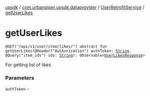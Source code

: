[upsdk](../../index.md) / [com.urbanpiper.upsdk.dataprovider](../index.md) / [UserRetrofitService](index.md) / [getUserLikes](./get-user-likes.md)

# getUserLikes

`@GET("/api/v1/user/item/likes/") abstract fun getUserLikes(@Header("Authorization") authToken: `[`String`](https://kotlinlang.org/api/latest/jvm/stdlib/kotlin/-string/index.html)`, @Query("item_ids") ids: `[`String`](https://kotlinlang.org/api/latest/jvm/stdlib/kotlin/-string/index.html)`): Observable<`[`UserLikesResponse`](../../com.urbanpiper.upsdk.model.networkresponse/-user-likes-response/index.md)`>`

For getting list of likes

### Parameters

`authToken` - 